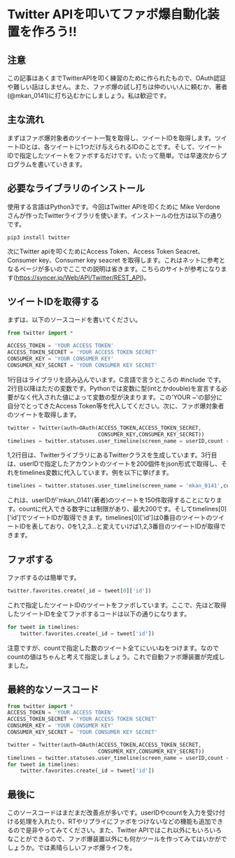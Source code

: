 # Twitter APIを叩いてファボ爆自動化装置を作ろう!!

## 注意
この記事はあくまでTwitterAPIを叩く練習のために作られたもので、OAuth認証や難しい話はしません。また、ファボ爆の試し打ちは仲のいい人に頼むか、著者(@mkan_0141)に打ち込むかにしましょう。私は歓迎です。

## 主な流れ
まずはファボ爆対象者のツイート一覧を取得し、ツイートIDを取得します。ツイートIDとは、各ツイートに1つだけ与えられるIDのことです。そして、ツイートIDで指定したツイートをファボするだけです。いたって簡単。では早速次からプログラムを書いていきます。

## 必要なライブラリのインストール
使用する言語はPython3です。今回はTwitter APIを叩くために Mike Verdone さんが作ったTwitterライブラリを使います。インストールの仕方は以下の通りです。
```
pip3 install twitter
```
次にTwitter apiを叩くためにAccess Token、Access Token Seacret、 Consumer key、Consumer key seacret を取得します。これはネットに参考となるページが多いのでここでの説明は省きます。こちらのサイトが参考になります(https://syncer.jp/Web/API/Twitter/REST_API)。  

## ツイートIDを取得する
まずは、以下のソースコードを書いてください。
```python
from twitter import *

ACCESS_TOKEN = 'YOUR ACCESS TOKEN'
ACCESS_TOKEN_SECRET = 'YOUR ACCESS TOKEN SECRET'
CONSUMER_KEY = 'YOUR CONSUMER KEY'
CONSUMER_KEY_SECRET = 'YOUR CONSUMER KEY SECRET'
```  
1行目はライブラリを読み込んでいます。C言語で言うところの #include です。2行目以降はただの変数です。Pythonでは変数に型(intとかdouble)を宣言する必要がなく代入された値によって変数の型が決まります。この'YOUR ~'の部分に自分でとってきたAccess Token等を代入してください。次に、ファボ爆対象者のツイートを取得します。
```python
twitter = Twitter(auth=OAuth(ACCESS_TOKEN,ACCESS_TOKEN_SECRET,
                             CONSUMER_KEY,CONSUMER_KEY_SECRET))
timelines = twitter.statuses.user_timeline(screen_name = userID,count = 200)
```
1,2行目は、TwitterライブラリにあるTwitterクラスを生成しています。3行目は、userIDで指定したアカウントのツイートを200個件をjson形式で取得し、それをtimelines変数に代入しています。例を以下に挙げます。
```python
timelines = twitter.statuses.user_timeline(screen_name = 'mkan_0141',count = 150)
```
これは、userIDが'mkan_0141'(著者)のツイートを150件取得することになります。countに代入できる数字には制限があり、最大200です。そしてtimelines[0]['id']でツイートIDが取得できます。timelines[0]['id']は0番目のツイートのツイートIDを表しており、0を1,2,3...と変えていけば1,2,3番目のツイートIDが取得できます。

## ファボする
ファボするのは簡単です。
```python  
twitter.favorites.create(_id = tweet[0]['id'])
```  
これで指定したツイートIDのツイートをファボしています。ここで、先ほど取得したツイートIDを全てファボするコードは以下の通りになります。
```python  
for tweet in timelines:
    twitter.favorites.create(_id = tweet['id'])
```  
注意ですが、countで指定した数のツイート全てにいいねをつけます。なのでcountの値はちゃんと考えて指定しましょう。これで自動ファボ爆装置が完成しました。

## 最終的なソースコード
```python
from twitter import *
ACCESS_TOKEN = 'YOUR ACCESS TOKEN'
ACCESS_TOKEN_SECRET = 'YOUR ACCESS TOKEN SECRET'
CONSUMER_KEY = 'YOUR CONSUMER KEY'
CONSUMER_KEY_SECRET = 'YOUR CONSUMER KEY SECRET'

twitter = Twitter(auth=OAuth(ACCESS_TOKEN,ACCESS_TOKEN_SECRET,
                             CONSUMER_KEY,CONSUMER_KEY_SECRET))
timelines = twitter.statuses.user_timeline(screen_name = userID,count = 200)
for tweet in timelines:    
    twitter.favorites.create(_id = tweet['id'])

```

## 最後に
このソースコードはまだまだ改善点が多いです。userIDやcountを入力を受け付ける処理を入れたり、RTやリプライにファボをつけないなどの機能も追加できるので是非やってみてください。また、Twitter APIではこれ以外にもいろいろなことができるので、ファボ爆装置以外にも何かツールを作ってみてはいかがでしょうか。では素晴らしいファボ爆ライフを。
